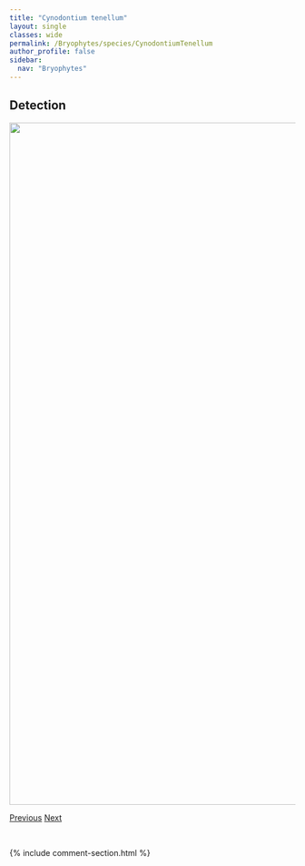 ```yaml
---
title: "Cynodontium tenellum"
layout: single
classes: wide
permalink: /Bryophytes/species/CynodontiumTenellum
author_profile: false
sidebar:
  nav: "Bryophytes"
---
```


<h2>Detection</h2>

<a href="https://drive.google.com/uc?export=view&id=1z52QSfpaCNqsLDe4pGIjSjjoGFuCuYAf">
<img src="https://drive.google.com/uc?export=view&id=1z52QSfpaCNqsLDe4pGIjSjjoGFuCuYAf" height = "1200" width = "800">
</a>


<a href="/DevelopmentWebsite/Bryophytes/species/CynodontiumStrumiferum" class="pagination--pager" title="Cynodontium strumiferum">Previous</a> <a href="/DevelopmentWebsite/Bryophytes/species/DichodontiumOlympicum" class="pagination--pager" title="Dichodontium olympicum">Next</a>

<p>&nbsp;</p>

{% include comment-section.html %}
